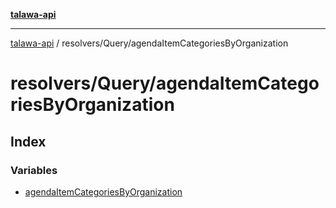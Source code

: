 [**talawa-api**](../../../README.md)

***

[talawa-api](../../../modules.md) / resolvers/Query/agendaItemCategoriesByOrganization

# resolvers/Query/agendaItemCategoriesByOrganization

## Index

### Variables

- [agendaItemCategoriesByOrganization](variables/agendaItemCategoriesByOrganization.md)
